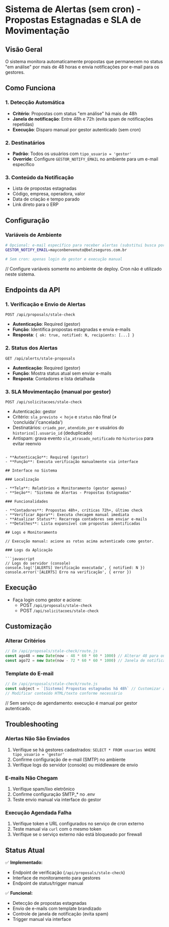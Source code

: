 # Sistema de Alertas (sem cron) - Propostas Estagnadas e SLA de Movimentação

## Visão Geral

O sistema monitora automaticamente propostas que permanecem no status "em análise" por mais de 48 horas e envia notificações por e-mail para os gestores.

## Como Funciona

### 1. Detecção Automática
- **Critério**: Propostas com status "em análise" há mais de 48h
- **Janela de notificação**: Entre 48h e 72h (evita spam de notificações repetidas)
- **Execução**: Disparo manual por gestor autenticado (sem cron)

### 2. Destinatários
- **Padrão**: Todos os usuários com `tipo_usuario = 'gestor'`
- **Override**: Configure `GESTOR_NOTIFY_EMAIL` no ambiente para um e-mail específico

### 3. Conteúdo da Notificação
- Lista de propostas estagnadas
- Código, empresa, operadora, valor
- Data de criação e tempo parado
- Link direto para o ERP

## Configuração

### Variáveis de Ambiente

```bash
# Opcional: e-mail específico para receber alertas (substitui busca por gestores)
GESTOR_NOTIFY_EMAIL=mayconbenvenuto@belzseguros.com.br

# Sem cron: apenas login de gestor e execução manual
```

// Configure variáveis somente no ambiente de deploy. Cron não é utilizado neste sistema.

## Endpoints da API

### 1. Verificação e Envio de Alertas

```http
POST /api/proposals/stale-check
```

- **Autenticação**: Required (gestor)
- **Função**: Identifica propostas estagnadas e envia e-mails
- **Resposta**: `{ ok: true, notified: N, recipients: [...] }`

### 2. Status dos Alertas

```http
GET /api/alerts/stale-proposals
```

- **Autenticação**: Required (gestor)
- **Função**: Mostra status atual sem enviar e-mails
- **Resposta**: Contadores e lista detalhada

### 3. SLA Movimentação (manual por gestor)

```http
POST /api/solicitacoes/stale-check
```

- Autenticação: gestor
- Critério: `sla_previsto < hoje` e `status` não final (≠ 'concluída'/'cancelada')
- Destinatários: `criado_por`, `atendido_por` e usuários do `historico[].usuario_id` (deduplicado)
- Antispam: grava evento `sla_atrasado_notificado` no `historico` para evitar reenvio

```

- **Autenticação**: Required (gestor)
- **Função**: Executa verificação manualmente via interface

## Interface no Sistema

### Localização

- **Tela**: Relatórios e Monitoramento (gestor apenas)
- **Seção**: "Sistema de Alertas - Propostas Estagnadas"

### Funcionalidades

- **Contadores**: Propostas 48h+, críticas 72h+, último check
- **Verificar Agora**: Executa checagem manual imediata
- **Atualizar Status**: Recarrega contadores sem enviar e-mails
- **Detalhes**: Lista expansível com propostas identificadas

## Logs e Monitoramento

// Execução manual: acione as rotas acima autenticado como gestor.

### Logs da Aplicação

```javascript
// Logs do servidor (console)
console.log('[ALERTS] Verificação executada', { notified: N })
console.error('[ALERTS] Erro na verificação', { error })
```

## Execução

- Faça login como gestor e acione:
	- POST `/api/proposals/stale-check`
	- POST `/api/solicitacoes/stale-check`

## Customização

### Alterar Critérios

```javascript
// Em /api/proposals/stale-check/route.js
const ago48 = new Date(now - 48 * 60 * 60 * 1000) // Alterar 48 para outro valor
const ago72 = new Date(now - 72 * 60 * 60 * 1000) // Janela de notificação
```

### Template do E-mail

```javascript
// Em /api/proposals/stale-check/route.js
const subject = `[Sistema] Propostas estagnadas há 48h` // Customizar assunto
// Modificar conteúdo HTML/texto conforme necessário
```

// Sem serviço de agendamento: execução é manual por gestor autenticado.

## Troubleshooting

### Alertas Não São Enviados

1. Verifique se há gestores cadastrados: `SELECT * FROM usuarios WHERE tipo_usuario = 'gestor'`
2. Confirme configuração de e-mail (SMTP) no ambiente
3. Verifique logs do servidor (console) ou middleware de envio

### E-mails Não Chegam

1. Verifique spam/lixo eletrônico
2. Confirme configuração SMTP_* no .env
3. Teste envio manual via interface do gestor

### Execução Agendada Falha

1. Verifique token e URL configurados no serviço de cron externo
2. Teste manual via `curl` com o mesmo token
3. Verifique se o serviço externo não está bloqueado por firewall

## Status Atual

✅ **Implementado:**

- Endpoint de verificação (`/api/proposals/stale-check`)
- Interface de monitoramento para gestores
- Endpoint de status/trigger manual

✅ **Funcional:**

- Detecção de propostas estagnadas
- Envio de e-mails com template brandizado
- Controle de janela de notificação (evita spam)
- Trigger manual via interface
